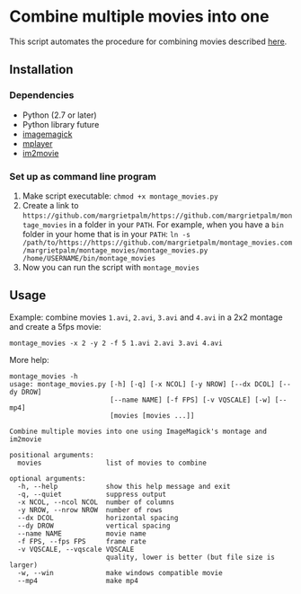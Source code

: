 # Combine multiple movies into one

This script automates the procedure for combining movies described [here](https://incenp.org/notes/2012/combining-movies.html).

## Installation

### Dependencies
- Python (2.7 or later)
- Python library future
- [imagemagick](https://www.imagemagick.org/)
- [mplayer](http://www.mplayerhq.hu/design7/news.html)
- [im2movie](https://github.com/margrietpalm/im2movie)

### Set up as command line program
1. Make script executable:
    ```chmod +x montage_movies.py```
2. Create a link to `https://github.com/margrietpalm/https://github.com/margrietpalm/montage_movies` in a folder in your `PATH`. For example, when you have a `bin` folder in your home
 that is in your `PATH`: `ln -s /path/to/https://https://github.com/margrietpalm/montage_movies.com/margrietpalm/montage_movies/montage_movies.py /home/USERNAME/bin/montage_movies`
3. Now you can run the script with `montage_movies`


## Usage

Example: combine movies `1.avi`, `2.avi`, `3.avi` and `4.avi` in a 2x2 montage and create a 5fps movie:

```montage_movies -x 2 -y 2 -f 5 1.avi 2.avi 3.avi 4.avi```

More help:

```
montage_movies -h
usage: montage_movies.py [-h] [-q] [-x NCOL] [-y NROW] [--dx DCOL] [--dy DROW]
                         [--name NAME] [-f FPS] [-v VQSCALE] [-w] [--mp4]
                         [movies [movies ...]]

Combine multiple movies into one using ImageMagick's montage and im2movie

positional arguments:
  movies                list of movies to combine

optional arguments:
  -h, --help            show this help message and exit
  -q, --quiet           suppress output
  -x NCOL, --ncol NCOL  number of columns
  -y NROW, --nrow NROW  number of rows
  --dx DCOL             horizontal spacing
  --dy DROW             vertical spacing
  --name NAME           movie name
  -f FPS, --fps FPS     frame rate
  -v VQSCALE, --vqscale VQSCALE
                        quality, lower is better (but file size is larger)
  -w, --win             make windows compatible movie
  --mp4                 make mp4

```


